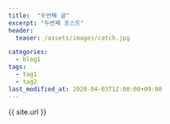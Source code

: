 ```yaml
---
title:  "두번째 글"
excerpt: "두번째 포스트"
header:
  teaser: /assets/images/catch.jpg

categories:
  - blog1
tags:
  - tag1
  - tag2
last_modified_at: 2020-04-03T12:00:00+09:00
---
```

{{ site.url }}
